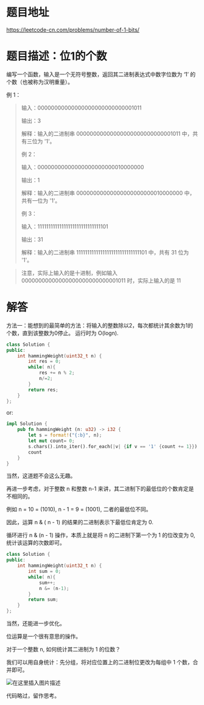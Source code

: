 # 题目地址

<https://leetcode-cn.com/problems/number-of-1-bits/>

# 题目描述：位1的个数

编写一个函数，输入是一个无符号整数，返回其二进制表达式中数字位数为 ‘1’ 的个数（也被称为汉明重量）。

例 1：
>输入：00000000000000000000000000001011
>
>输出：3
>
>解释：输入的二进制串 00000000000000000000000000001011 中，共有三位为 '1'。
>
>例 2：
>
>输入：00000000000000000000000010000000
>
>输出：1
>
>解释：输入的二进制串 00000000000000000000000010000000 中，共有一位为 '1'。
>
>例 3：
>
>输入：11111111111111111111111111111101
>
>输出：31
>
>解释：输入的二进制串 11111111111111111111111111111101 中，共有 31 位为 '1'。

> 注意，实际上输入的是十进制，例如输入 00000000000000000000000000001011 时，实际上输入的是 11
>

# 解答

方法一：能想到的最简单的方法：将输入的整数除以2，每次都统计其余数为1的个数，直到该整数为0停止。
运行时为 O(logn).

```cpp
class Solution {
public:
    int hammingWeight(uint32_t n) {
        int res = 0;
        while( n){
            res += n % 2;
            n/=2;
        }
        return res;
    }
};
```

or:

```rust
impl Solution {
    pub fn hammingWeight (n: u32) -> i32 {
        let s = format!("{:b}", n);
        let mut count= 0;
        s.chars().into_iter().for_each(|v| {if v == '1' {count += 1}});
        count
    }
}
```

当然，这道题不会这么无趣。

再进一步考虑，对于整数 n 和整数 n-1 来讲，其二进制下的最低位的个数肯定是不相同的。

例如 n = 10 = (1010), n - 1 = 9 = (1001), 二者的最低位不同。

因此，运算 n & ( n - 1) 的结果的二进制表示下最低位肯定为 0.

循环进行 n & (n - 1) 操作，本质上就是将 n 的二进制下第一个为 1 的位改变为 0, 统计该运算的次数即可。

```cpp
class Solution {
public:
    int hammingWeight(uint32_t n) {
        int sum = 0;
        while( n){
            sum++;
            n &= (n-1);
        }
        return sum;
    }
};
```

当然，还能进一步优化。

位运算是一个很有意思的操作。

对于一个整数 n, 如何统计其二进制为 1 的位数？

我们可以用自身统计：先分组，将对应位置上的二进制位更改为每组中 1 个数，合并即可。

![在这里插入图片描述](https://img-blog.csdnimg.cn/20191225222300722.png)

代码略过，留作思考。
